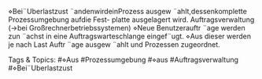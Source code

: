 ⋄Bei¨Uberlastzust ¨andenwirdeinProzess ausgew ¨ahlt,dessenkomplette Prozessumgebung aufdie Fest-
platte ausgelagert wird.
Auftragsverwaltung (→bei Großrechnerbetriebssystemen)
⋄Neue Benutzerauftr ¨age werden zun ¨achst in eine Auftragswarteschlange eingef¨ugt.
⋄Aus dieser werden je nach Last Auftr ¨age ausgew ¨ahlt und Prozessen zugeordnet.

   Tags & Topics:
   #⋄Aus
   #Prozessumgebung
   #⋄aus
   #Auftragsverwaltung
   #⋄Bei¨Uberlastzust